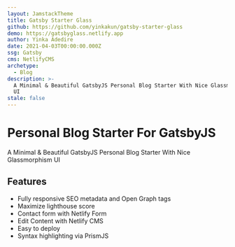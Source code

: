 ```yaml
---
layout: JamstackTheme
title: Gatsby Starter Glass
github: https://github.com/yinkakun/gatsby-starter-glass
demo: https://gatsbyglass.netlify.app
author: Yinka Adedire
date: 2021-04-03T00:00:00.000Z
ssg: Gatsby
cms: NetlifyCMS
archetype:
  - Blog
description: >-
  A Minimal & Beautiful GatsbyJS Personal Blog Starter With Nice Glassmorphism
  UI
stale: false
---
```


# Personal Blog Starter For GatsbyJS

A Minimal & Beautiful GatsbyJS Personal Blog Starter With Nice Glassmorphism UI

## Features

- Fully responsive SEO metadata and Open Graph tags
- Maximize lighthouse score
- Contact form with Netlify Form
- Edit Content with Netlify CMS
- Easy to deploy
- Syntax highlighting via PrismJS
